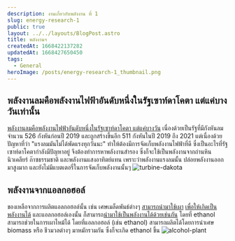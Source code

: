```yaml
---
description: งานเกี่ยวกับพลังงาน ที่ 1
slug: energy-research-1
public: true
layout: ../../layouts/BlogPost.astro
title: พลังงานฯ
createdAt: 1668422137282
updatedAt: 1668427650450
tags:
  - General
heroImage: /posts/energy-research-1_thumbnail.png
---
```

## พลังงานลมคือพลังงานไฟฟ้าอันดับหนึ่งในรัฐเซาท์ดาโคตา แต่แค่บางวันเท่านั้น
[พลังงานลมคือพลังงานไฟฟ้าอันดับหนึ่งในรัฐเซาท์ดาโคตา แต่แค่บางวัน](https://www.renewableenergyworld.com/storage/wind-is-now-south-dakotas-no-1-electricity-generator-but-not-every-day/) เนื่องด้วยเป็นรัฐที่มีกังหันลมจำนวน 526 กังหันก่อนปี 2019 และถูกสร้างขึ้นอีก 511 กังหันในปี 2019 ถึง 2021 แต่เนื่องด้วยปัญหาที่ว่า "แรงลมมันไม่ได้พัดแรงทุกวันนะ" ทำให้ต้องมีการจัดเก็บพลังงานไฟฟ้าที่ดี ซึ่งเป็นอะไรที่รัฐเซาท์ดาโคตากำลังมีปัญหาอยู่ จึงต้องทำการหาพลังงานสำรอง ซึ่งก็จะใช้เป็นพลังงานจากถ่านหิน นิวเคลียร์ ก๊าซธรรมชาติ และพลังงานแสงอาทิตย์แทน เพราะว่าพลังงานแรงลมนั้น ปล่อยพลังงานออกมาสูงมาก และยังไม่มีแบตเตอรี่ในการจัดเก็บพลังงานนั้นๆ 
![turbine-dakota](/posts/energy-research-1_turbine-dakota.png)
## พลังงานจากแอลกอฮอล์
ของเหลือจากการผลิตแอลกอฮอล์นั้น เช่น เศษเมล็ดพันธ์ต่างๆ [สามารถนำมาใช้เผา](https://pocket.chanakancloud.net/share/637206d4db8493.55565958) [เพื่อให้เกิดเป็นพลังงานได้](https://pocket.chanakancloud.net/share/637209568a7ad5.57081451) และแอลกอฮอล์เองนั้น ก็สามารถ[นำมาใช้เป็นพลังงานได้ด้วยเช่นกัน](https://pocket.chanakancloud.net/share/637207d73e4a81.54841978) โดยที่ ethanol สามารถช่วยในการเผาไหม้ได้ โดยที่แอลกอฮอล์ (เช่น ethanol) สามารถผลิตได้โดยการนำเศษ biomass หรือ ชีวมวลต่างๆ มาหมักรวมกัน ซึ่งก็จะเกิด ethanol ขึ้น
![alcohol-plant](/posts/energy-research-1_alcohol-plant.png)
